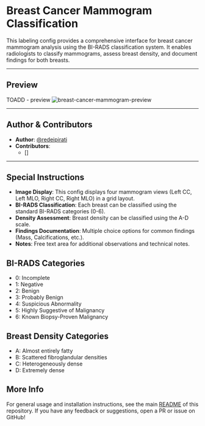 # Breast Cancer Mammogram Classification

This labeling config provides a comprehensive interface for breast cancer mammogram analysis using the BI-RADS classification system. It enables radiologists to classify mammograms, assess breast density, and document findings for both breasts.

---

## Preview

TOADD - preview 
![breast-cancer-mammogram-preview](./preview/breast-cancer-mammogram-preview.gif)

---

## Author & Contributors

- **Author**: [@redeipirati](https://github.com/redeipirati)
- **Contributors**:
  - [] 

---

## Special Instructions

- **Image Display**: This config displays four mammogram views (Left CC, Left MLO, Right CC, Right MLO) in a grid layout.
- **BI-RADS Classification**: Each breast can be classified using the standard BI-RADS categories (0-6).
- **Density Assessment**: Breast density can be classified using the A-D scale.
- **Findings Documentation**: Multiple choice options for common findings (Mass, Calcifications, etc.).
- **Notes**: Free text area for additional observations and technical notes.

## BI-RADS Categories

- 0: Incomplete
- 1: Negative
- 2: Benign
- 3: Probably Benign
- 4: Suspicious Abnormality
- 5: Highly Suggestive of Malignancy
- 6: Known Biopsy-Proven Malignancy

## Breast Density Categories

- A: Almost entirely fatty
- B: Scattered fibroglandular densities
- C: Heterogeneously dense
- D: Extremely dense

## More Info

For general usage and installation instructions, see the main
[README](../../README.md) of this repository.
If you have any feedback or suggestions, open a PR or issue on GitHub! 